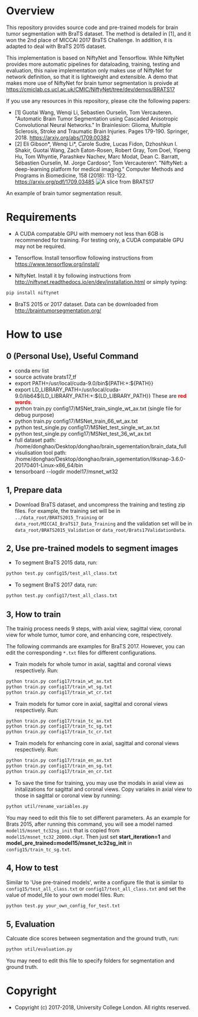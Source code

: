 # Overview
This repository provides source code and pre-trained models for brain tumor segmentation with BraTS dataset. The method is detailed in [1], and it won the 2nd place of MICCAI 2017 BraTS Challenge. In addition, it is adapted to deal with BraTS 2015 dataset.

This implementation is based on NiftyNet and Tensorflow. While NiftyNet provides more automatic pipelines for dataloading, training, testing and evaluation, this naive implementation only makes use of NiftyNet for network definition, so that it is lightweight and extensible. A demo that makes more use of NiftyNet for brain tumor segmentation is proivde at
https://cmiclab.cs.ucl.ac.uk/CMIC/NiftyNet/tree/dev/demos/BRATS17

If you use any resources in this repository, please cite the following papers:

* [1] Guotai Wang, Wenqi Li, Sebastien Ourselin, Tom Vercauteren. "Automatic Brain Tumor Segmentation using Cascaded Anisotropic Convolutional Neural Networks." In Brainlesion: Glioma, Multiple Sclerosis, Stroke and Traumatic Brain Injuries. Pages 179-190. Springer, 2018. https://arxiv.org/abs/1709.00382
* [2] Eli Gibson*, Wenqi Li*, Carole Sudre, Lucas Fidon, Dzhoshkun I. Shakir, Guotai Wang, Zach Eaton-Rosen, Robert Gray, Tom Doel, Yipeng Hu, Tom Whyntie, Parashkev Nachev, Marc Modat, Dean C. Barratt, Sébastien Ourselin, M. Jorge Cardoso^, Tom Vercauteren^.
"NiftyNet: a deep-learning platform for medical imaging." Computer Methods and Programs in Biomedicine, 158 (2018): 113-122. https://arxiv.org/pdf/1709.03485
![A slice from BRATS17](./data/example_seg.png)

An example of brain tumor segmentation result.

# Requirements
* A CUDA compatable GPU with memoery not less than 6GB is recommended for training. For testing only, a CUDA compatable GPU may not be required.

* Tensorflow. Install tensorflow following instructions from https://www.tensorflow.org/install/

* NiftyNet. Install it by following instructions from http://niftynet.readthedocs.io/en/dev/installation.html or simply typing:
```bash
pip install niftynet
```

* BraTS 2015 or 2017 dataset. Data can be downloaded from http://braintumorsegmentation.org/

# How to use
## 0 (Personal Use), Useful Command
* conda env list
* source activate brats17_tf
* export PATH=/usr/local/cuda-9.0/bin${PATH:+:${PATH}}
* export LD_LIBRARY_PATH=/usr/local/cuda-9.0/lib64${LD_LIBRARY_PATH:+:${LD_LIBRARY_PATH}}
These are <b style='color:red'>red words</b>.
* python train.py config17/MSNet_train_single_wt_ax.txt (single file for debug purpose)
* python train.py config17/MSNet_train_66_wt_ax.txt
* python test_single.py config17/MSNet_test_single_wt_ax.txt
* python test_single.py config17/MSNet_test_36_wt_ax.txt
* full dataset path: /home/donghao/Desktop/donghao/brain_sgementation/brain_data_full
* visulisation tool path: /home/donghao/Desktop/donghao/brain_sgementation/itksnap-3.6.0-20170401-Linux-x86_64/bin
* tensorboard --logdir model17/msnet_wt32

## 1, Prepare data
* Download BraTS dataset, and uncompress the training and testing zip files. For example, the training set will be in `../data_root/BRATS2015_Training` or `data_root/MICCAI_BraTS17_Data_Training` and the validation set will be in `data_root/BRATS2015_Validation` or `data_root/Brats17ValidationData`.

## 2, Use pre-trained models to segment images
* To segment BraTS 2015 data, run:

```bash
python test.py config15/test_all_class.txt
```
* To segment BraTS 2017 data, run:

```bash 
python test.py config17/test_all_class.txt
```


## 3, How to train
The trainig process needs 9 steps, with axial view, sagittal view, coronal view for whole tumor, tumor core, and enhancing core, respectively.

The following commands are examples for BraTS 2017. However, you can edit the corresponding `*.txt` files for different configurations.

* Train models for whole tumor in axial, sagittal and coronal views respectively. Run: 

```bash
python train.py config17/train_wt_ax.txt
python train.py config17/train_wt_sg.txt
python train.py config17/train_wt_cr.txt
```
* Train models for tumor core in axial, sagittal and coronal views respectively. Run: 

```bash
python train.py config17/train_tc_ax.txt
python train.py config17/train_tc_sg.txt
python train.py config17/train_tc_cr.txt
```
* Train models for enhancing core in axial, sagittal and coronal views respectively. Run: 

```bash
python train.py config17/train_en_ax.txt
python train.py config17/train_en_sg.txt
python train.py config17/train_en_cr.txt
```

* To save the time for training, you may use the modals in axial view as initalizations for sagittal and coronal views. Copy variales in axial view to those in sagittal or coronal view by running:

```bash
python util/rename_variables.py
```

You may need to edit this file to set different parameters. As an example for Brats 2015, after running this command, you will see a model named `model15/msnet_tc32sg_init` that is copied from `model15/msnet_tc32_20000.ckpt`. Then just set **start_iteration=1** and **model_pre_trained=model15/msnet_tc32sg_init** in `config15/train_tc_sg.txt`. 

## 4, How to test
Similar to 'Use pre-trained models', write a configure file that is similar to `config15/test_all_class.txt` or `config17/test_all_class.txt` and 
set the value of model_file to your own model files. Run:
```bash
python test.py your_own_config_for_test.txt
```

## 5, Evaluation
Calcuate dice scores between segmentation and the ground truth, run:
```bash
python util/evaluation.py
```
You may need to edit this file to  specify folders for segmentation and ground truth. 

# Copyright
* Copyright (c) 2017-2018, University College London. All rights reserved.

